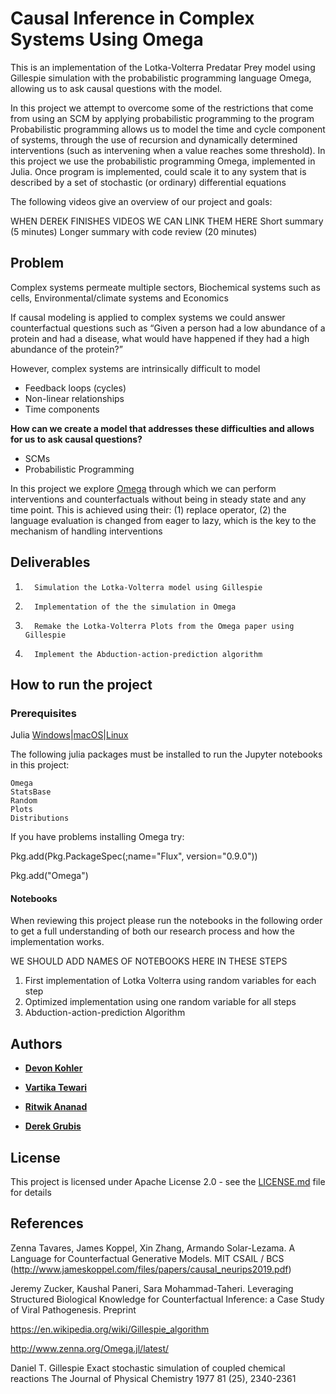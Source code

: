 # Causal Inference in Complex Systems Using Omega

This is an implementation of the Lotka-Volterra Predatar Prey model using Gillespie simulation with the probabilistic programming language Omega, allowing us to ask causal questions with the model.

In this project we attempt to overcome some of the restrictions that come from using an SCM by applying probabilistic programming to the program
Probabilistic programming allows us to model the time and cycle component of systems, through the use of recursion and dynamically determined interventions (such as intervening when a value reaches some threshold).
In this project we use the probabilistic programming Omega, implemented in Julia.
Once program is implemented, could scale it to any system that is described by a set of stochastic (or ordinary) differential equations

The following videos give an overview of our project and goals:

WHEN DEREK FINISHES VIDEOS WE CAN LINK THEM HERE
Short summary (5 minutes)
Longer summary with code review (20 minutes)

## Problem
Complex systems permeate multiple sectors,  Biochemical systems such as cells, Environmental/climate systems and Economics

If causal modeling is applied to complex systems we could answer counterfactual questions such as “Given a person had a low abundance of a protein and had a disease, what would have happened if they had a high abundance of the protein?”
    
However, complex systems are intrinsically difficult to model
* Feedback loops (cycles)
* Non-linear relationships
* Time components

**How can we create a model that addresses these difficulties and allows for us to ask causal questions?**
* SCMs
* Probabilistic Programming
    
In this project we explore [Omega](https://github.com/zenna/Omega.jl) through which we can perform interventions and counterfactuals without being in steady state and any time point. This is achieved using their: 
(1) replace operator,
(2) the language evaluation is changed from eager to lazy, which is the key to the mechanism of
handling interventions

## Deliverables

1.       Simulation the Lotka-Volterra model using Gillespie

2.       Implementation of the the simulation in Omega

3.       Remake the Lotka-Volterra Plots from the Omega paper using Gillespie

4.       Implement the Abduction-action-prediction algorithm    

## How to run the project


### Prerequisites 

Julia [Windows](https://julialang.org/downloads/platform/#windows)|[macOS]( https://julialang.org/downloads/platform/#macos)|[Linux](https://julialang.org/downloads/platform/#linux_and_freebsd)


The following julia packages must be installed to run the Jupyter notebooks in this project:

```
Omega
StatsBase
Random
Plots
Distributions
```
If you have problems installing Omega try:

Pkg.add(Pkg.PackageSpec(;name="Flux", version="0.9.0"))


Pkg.add("Omega")

#### Notebooks

When reviewing this project please run the notebooks in the following order to get a full understanding of both our research process and how the implementation works.

WE SHOULD ADD NAMES OF NOTEBOOKS HERE IN THESE STEPS
1. First implementation of Lotka Volterra using random variables for each step
2. Optimized implementation using one random variable for all steps
3. Abduction-action-prediction Algorithm

## Authors

* [**Devon Kohler**](https://www.linkedin.com/in/devon-kohler-5a52a032/)

* [**Vartika Tewari**](https://www.linkedin.com/in/vartika-tewari1992/)

* [**Ritwik Ananad**]()

* [**Derek Grubis**]()



## License

This project is licensed under Apache License 2.0 - see the [LICENSE.md](https://github.com/devonjkohler/Causal_Inference_Project/blob/main/LICENSE.md) file for details



## References
Zenna Tavares, James Koppel, Xin Zhang, Armando Solar-Lezama.
	A Language for Counterfactual Generative Models.
	MIT CSAIL / BCS (http://www.jameskoppel.com/files/papers/causal_neurips2019.pdf)

Jeremy Zucker, Kaushal Paneri, Sara Mohammad-Taheri.
	Leveraging Structured Biological Knowledge for Counterfactual Inference: a Case 
Study of Viral Pathogenesis.
Preprint

https://en.wikipedia.org/wiki/Gillespie_algorithm 

http://www.zenna.org/Omega.jl/latest/

Daniel T. Gillespie
	Exact stochastic simulation of coupled chemical reactions
The Journal of Physical Chemistry 1977 81 (25), 2340-2361




